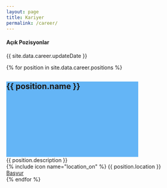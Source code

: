 ```yaml
---
layout: page
title: Kariyer
permalink: /career/
---
```


#### Açık Pozisyonlar
{{ site.data.career.updateDate }}

<div class="mdl-grid">

{% for position in site.data.career.positions %}
  <div class="mdl-card position mdl-shadow--2dp">
    <div class="mdl-card__title mdl-card--expand" style="background: url('{{position.thumbnail}}') center no-repeat #64B5F6; width: 350px; height: 200px;">
      <h2 class="mdl-card__title-text">{{ position.name }}</h2>
    </div>
    <div class="mdl-card__supporting-text">
      {{ position.description }}
    </div>
    <div class="mdl-card__supporting-text">
      {% include icon name="location_on" %}
      {{ position.location }}
    </div>
    <div class="mdl-card__actions mdl-card--border">
      <a class="dialog-button mdl-button mdl-button--accent mdl-js-button mdl-js-ripple-effect" href="mailto:{{site.career_email}}?subject={{position.name}}">
        Başvur
      </a>
    </div>
  </div>
{% endfor %}

</div>